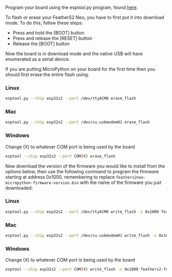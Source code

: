 Program your board using the esptool.py program, found [here](https://github.com/espressif/esptool).

To flash or erase your FeatherS2 Neo, you have to first put it into download mode.
To do this, follow these steps:

- Press and hold the [BOOT] button
- Press and release the [RESET] button
- Release the [BOOT] button

Now the board is in download mode and the native USB will have enumerated as a serial device.

If you are putting MicroPython on your board for the first time then you should
first erase the entire flash using:

### Linux
```bash
esptool.py --chip esp32s2 --port /dev/ttyACM0 erase_flash
```

### Mac
```bash
esptool.py --chip esp32s2 --port /dev/cu.usbmodem01 erase_flash
```

### Windows
Change (X) to whatever COM port is being used by the board
```bash
esptool --chip esp32s2 --port COM(X) erase_flash
```

Now download the version of the firmware you would like to install from the options below,
then use the following command to program the firmware starting at address 0x1000,
remembering to replace `feathers2neo-micropython-firmware-version.bin` with the name of
the firmware you just downloaded:

### Linux
```bash
esptool.py --chip esp32s2 --port /dev/ttyACM0 write_flash -z 0x1000 feathers2neo-micropython-firmware-version.bin
```

### Mac
```bash
esptool.py --chip esp32s2 --port /dev/cu.usbmodem01 write_flash -z 0x1000 feathers2neo-micropython-firmware-version.bin
```

### Windows
Change (X) to whatever COM port is being used by the board
```bash
esptool --chip esp32s2 --port COM(X) write_flash -z 0x1000 feathers2-feathers2neo-firmware-version.bin
```
